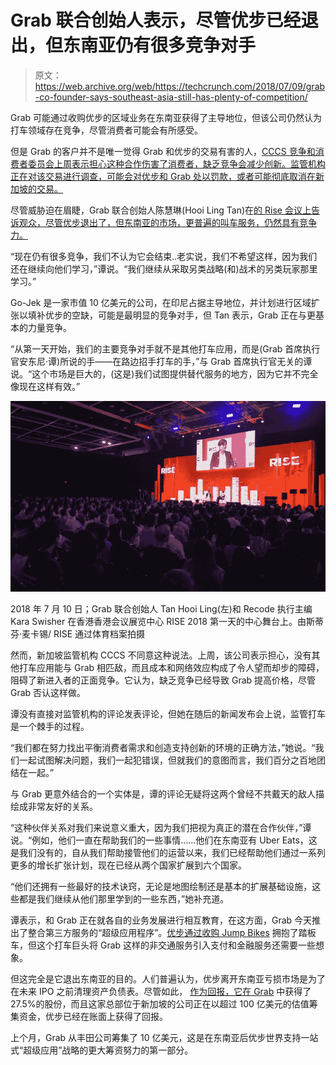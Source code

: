 # Grab 联合创始人表示，尽管优步已经退出，但东南亚仍有很多竞争对手 

> 原文：<https://web.archive.org/web/https://techcrunch.com/2018/07/09/grab-co-founder-says-southeast-asia-still-has-plenty-of-competition/>

Grab 可能通过收购优步的区域业务在东南亚获得了主导地位，但该公司仍然认为打车领域存在竞争，尽管消费者可能会有所感受。

但是 Grab 的客户并不是唯一觉得 Grab 和优步的交易有害的人，[CCCS 竞争和消费者委员会上周表示担心这种合作伤害了消费者，缺乏竞争会减少创新。监管机构正在对该交易进行调查，可能会对优步和 Grab 处以罚款，或者可能彻底取消在新加坡的交易。](https://web.archive.org/web/20221207150449/https://techcrunch.com/2018/07/05/singapore-watchdog-threatens-to-unwind-ubers-southeast-asia-exit-deal/)

尽管威胁迫在眉睫，Grab 联合创始人陈慧琳(Hooi Ling Tan)在[的 Rise 会议上告诉观众，尽管优步退出了，但东南亚的市场，更普遍的叫车服务，仍然具有竞争力。](https://web.archive.org/web/20221207150449/https://riseconf.com/)

“现在仍有很多竞争，我们不认为它会结束..老实说，我们不希望这样，因为我们还在继续向他们学习，”谭说。“我们继续从采取另类战略(和)战术的另类玩家那里学习。”

Go-Jek 是一家市值 10 亿美元的公司，在印尼占据主导地位，并计划进行区域扩张以填补优步的空缺，可能是最明显的竞争对手，但 Tan 表示，Grab 正在与更基本的力量竞争。

“从第一天开始，我们的主要竞争对手就不是其他打车应用，而是(Grab 首席执行官安东尼·谭)所说的手——在路边招手打车的手，”与 Grab 首席执行官无关的谭说。“这个市场是巨大的，(这是)我们试图提供替代服务的地方，因为它并不完全像现在这样有效。”

![](img/792c54d2d44bea4d0b608f32470c66b6.png)

2018 年 7 月 10 日；Grab 联合创始人 Tan Hooi Ling(左)和 Recode 执行主编 Kara Swisher 在香港香港会议展览中心 RISE 2018 第一天的中心舞台上。由斯蒂芬·麦卡锡/ RISE 通过体育档案拍摄

然而，新加坡监管机构 CCCS 不同意这种说法。上周，该公司表示担心，没有其他打车应用能与 Grab 相匹敌，而且成本和网络效应构成了令人望而却步的障碍，阻碍了新进入者的正面竞争。它认为，缺乏竞争已经导致 Grab 提高价格，尽管 Grab 否认这样做。

谭没有直接对监管机构的评论发表评论，但她在随后的新闻发布会上说，监管打车是一个棘手的过程。

“我们都在努力找出平衡消费者需求和创造支持创新的环境的正确方法，”她说。“我们一起试图解决问题，我们一起犯错误，但就我们的意图而言，我们百分之百地团结在一起。”

与 Grab 更意外结合的一个实体是，谭的评论无疑将这两个曾经不共戴天的敌人描绘成非常友好的关系。

“这种伙伴关系对我们来说意义重大，因为我们把视为真正的潜在合作伙伴，”谭说。“例如，他们一直在帮助我们的一些事情……他们在东南亚有 Uber Eats，这是我们没有的，自从我们帮助接管他们的运营以来，我们已经帮助他们通过一系列更多的增长扩张计划，现在已经从两个国家扩展到六个国家。

“他们还拥有一些最好的技术诀窍，无论是地图绘制还是基本的扩展基础设施，这些都是我们继续从他们那里学到的一些东西，”她补充道。

谭表示，和 Grab 正在就各自的业务发展进行相互教育，在这方面，Grab 今天推出了整合第三方服务的“超级应用程序”。[优步通过收购 Jump Bikes](https://web.archive.org/web/20221207150449/https://techcrunch.com/2018/04/09/uber-acquires-bike-share-startup-jump/) 拥抱了踏板车，但这个打车巨头将 Grab 这样的非交通服务引入支付和金融服务还需要一些想象。

但这完全是它退出东南亚的目的。人们普遍认为，优步离开东南亚亏损市场是为了在未来 IPO 之前清理资产负债表。尽管如此， [作为回报，它在 Grab](https://web.archive.org/web/20221207150449/https://techcrunch.com/2018/03/25/gruber-official/) 中获得了 27.5%的股份，而且这家总部位于新加坡的公司正在以超过 100 亿美元的估值筹集资金，优步已经在账面上获得了回报。

上个月，Grab 从丰田公司筹集了 10 亿美元，这是在东南亚后优步世界支持一站式“超级应用”战略的更大筹资努力的第一部分。